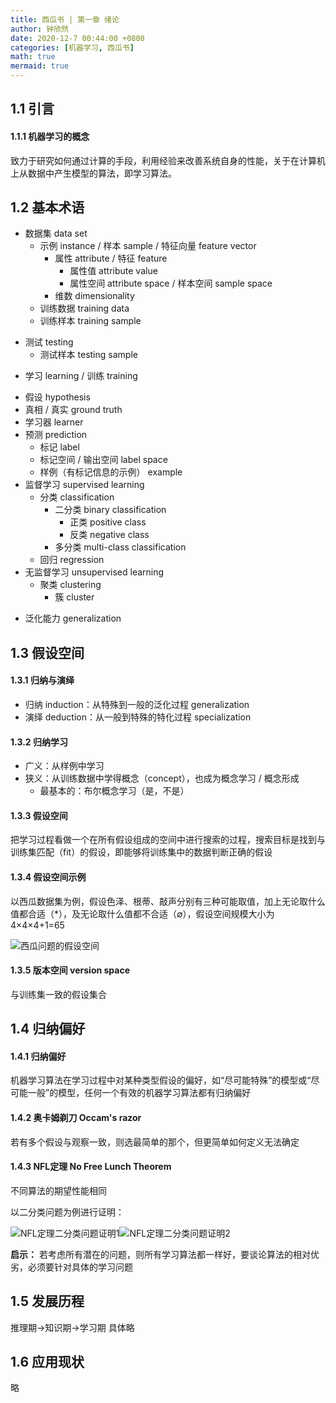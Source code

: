 ```yaml
---
title: 西瓜书 | 第一章 绪论
author: 钟欣然
date: 2020-12-7 00:44:00 +0800
categories: [机器学习, 西瓜书]
math: true
mermaid: true
---
```


## 1.1 引言

#### 1.1.1 机器学习的概念 
致力于研究如何通过计算的手段，利用经验来改善系统自身的性能，关于在计算机上从数据中产生模型的算法，即学习算法。

## 1.2 基本术语

 - 数据集 data set
    * 示例 instance / 样本 sample / 特征向量 feature vector
      + 属性 attribute / 特征 feature
        + 属性值 attribute value
        + 属性空间 attribute space / 样本空间 sample space
      + 维数 dimensionality
     * 训练数据 training data
      + 训练样本 training sample
  * 测试 testing
    + 测试样本 testing sample
  - 学习 learning / 训练 training
  * 假设 hypothesis
  * 真相 / 真实 ground truth
  * 学习器 learner
  * 预测 prediction
    + 标记 label
    + 标记空间 / 输出空间 label space
    + 样例（有标记信息的示例） example
  * 监督学习 supervised learning
    + 分类 classification
      + 二分类 binary classification
        + 正类 positive class
        + 反类 negative class
      + 多分类 multi-class classification
    + 回归 regression
  * 无监督学习 unsupervised learning
    + 聚类 clustering
      + 簇 cluster
- 泛化能力 generalization

## 1.3 假设空间

#### 1.3.1 归纳与演绎
- 归纳 induction：从特殊到一般的泛化过程 generalization
- 演绎 deduction：从一般到特殊的特化过程 specialization

#### 1.3.2 归纳学习
- 广义：从样例中学习
- 狭义：从训练数据中学得概念（concept），也成为概念学习 / 概念形成
  * 最基本的：布尔概念学习（是，不是）

#### 1.3.3 假设空间
把学习过程看做一个在所有假设组成的空间中进行搜索的过程，搜索目标是找到与训练集匹配（fit）的假设，即能够将训练集中的数据判断正确的假设

#### 1.3.4 假设空间示例
以西瓜数据集为例，假设色泽、根蒂、敲声分别有三种可能取值，加上无论取什么值都合适（*），及无论取什么值都不合适（∅），假设空间规模大小为4×4×4+1=65

![西瓜问题的假设空间](https://img-blog.csdnimg.cn/20191021130554553.png#pic_center)

#### 1.3.5 版本空间 version space
与训练集一致的假设集合

## 1.4 归纳偏好

#### 1.4.1 归纳偏好
机器学习算法在学习过程中对某种类型假设的偏好，如“尽可能特殊”的模型或“尽可能一般”的模型，任何一个有效的机器学习算法都有归纳偏好

#### 1.4.2 奥卡姆剃刀 Occam's razor
若有多个假设与观察一致，则选最简单的那个，但更简单如何定义无法确定

#### 1.4.3 NFL定理 No Free Lunch Theorem
不同算法的期望性能相同

以二分类问题为例进行证明：



![NFL定理二分类问题证明1](https://img-blog.csdnimg.cn/20191021134322716.png#pic_center)![NFL定理二分类问题证明2](https://img-blog.csdnimg.cn/20191021134409770.png#pic_center)



**启示：**
若考虑所有潜在的问题，则所有学习算法都一样好，要谈论算法的相对优劣，必须要针对具体的学习问题

## 1.5 发展历程
推理期→知识期→学习期
具体略

## 1.6 应用现状
略
